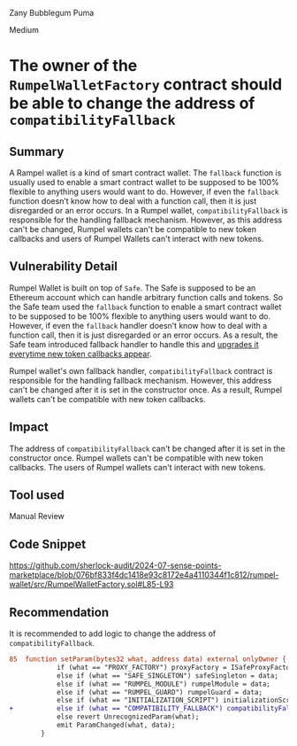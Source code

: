 Zany Bubblegum Puma

Medium

# The owner of the `RumpelWalletFactory` contract should be able to change the address of `compatibilityFallback`

## Summary

A Rampel wallet is a kind of smart contract wallet. The `fallback` function is usually used to enable a smart contract wallet to be supposed to be 100% flexible to anything users would want to do. However, if even the `fallback` function doesn’t know how to deal with a function call, then it is just disregarded or an error occurs. 
In a Rumpel wallet, `compatibilityFallback` is responsible for the handling fallback mechanism.
However, as this address can't be changed, Rumpel wallets can't be compatible to new token callbacks and users of Rumpel Wallets can't interact with new tokens. 

## Vulnerability Detail
Rumpel Wallet is built on top of `Safe`. 
The Safe is supposed to be an Ethereum account which can handle arbitrary function calls and tokens.
So the Safe team used the `fallback` function to enable a smart contract wallet to be supposed to be 100% flexible to anything users would want to do. However, if even the `fallback` handler doesn’t know how to deal with a function call, then it is just disregarded or an error occurs. 
As a result, the Safe team introduced fallback handler to handle this and [upgrades it everytime new token callbacks appear](https://help.safe.global/en/articles/40838-what-is-a-fallback-handler-and-how-does-it-relate-to-safe#:~:text=Let%20us%20assume,can%20be%20reused.).

Rumpel wallet's own fallback handler, `compatibilityFallback` contract is responsible for the handling fallback mechanism.
However, this address can't be changed after it is set in the constructor once.
As a result, Rumpel wallets can't be compatible with new token callbacks.

## Impact
The address of `compatibilityFallback` can't be changed after it is set in the constructor once.
Rumpel wallets can't be compatible with new token callbacks. The users of Rumpel wallets can't interact with new tokens.


## Tool used

Manual Review

## Code Snippet
https://github.com/sherlock-audit/2024-07-sense-points-marketplace/blob/076bf833f4dc1418e93c8172e4a4110344f1c812/rumpel-wallet/src/RumpelWalletFactory.sol#L85-L93

## Recommendation

It is recommended to add logic to change the address of `compatibilityFallback`.

```diff
85  function setParam(bytes32 what, address data) external onlyOwner {
            if (what == "PROXY_FACTORY") proxyFactory = ISafeProxyFactory(data);
            else if (what == "SAFE_SINGLETON") safeSingleton = data;
            else if (what == "RUMPEL_MODULE") rumpelModule = data;
            else if (what == "RUMPEL_GUARD") rumpelGuard = data;
            else if (what == "INITIALIZATION_SCRIPT") initializationScript = data;
+           else if (what == "COMPATIBILITY_FALLBACK") compatibilityFallback = data;            
            else revert UnrecognizedParam(what);
            emit ParamChanged(what, data);
        }
```